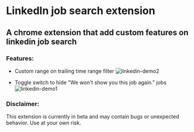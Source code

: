 # LinkedIn job search extension

## A chrome extension that add custom features on linkedin job search

### Features:

- Custom range on trailing time range filter
 ![linkedin-demo2](https://github.com/user-attachments/assets/4b0db3df-ef40-44ed-a79e-fb1e0a6f4e8b)

- Toggle switch to hide "We won't show you this job again." jobs
 ![linkedin-demo1](https://github.com/user-attachments/assets/8e36fa78-efa7-48a4-9aac-eb9fd2c119fd)


### Disclaimer:

This extension is currently in beta and may contain bugs or unexpected behavior. Use at your own risk.
